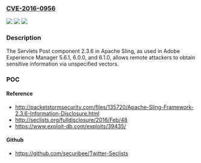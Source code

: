 ### [CVE-2016-0956](https://cve.mitre.org/cgi-bin/cvename.cgi?name=CVE-2016-0956)
![](https://img.shields.io/static/v1?label=Product&message=n%2Fa&color=blue)
![](https://img.shields.io/static/v1?label=Version&message=n%2Fa&color=blue)
![](https://img.shields.io/static/v1?label=Vulnerability&message=n%2Fa&color=brighgreen)

### Description

The Servlets Post component 2.3.6 in Apache Sling, as used in Adobe Experience Manager 5.6.1, 6.0.0, and 6.1.0, allows remote attackers to obtain sensitive information via unspecified vectors.

### POC

#### Reference
- http://packetstormsecurity.com/files/135720/Apache-Sling-Framework-2.3.6-Information-Disclosure.html
- http://seclists.org/fulldisclosure/2016/Feb/48
- https://www.exploit-db.com/exploits/39435/

#### Github
- https://github.com/securibee/Twitter-Seclists

